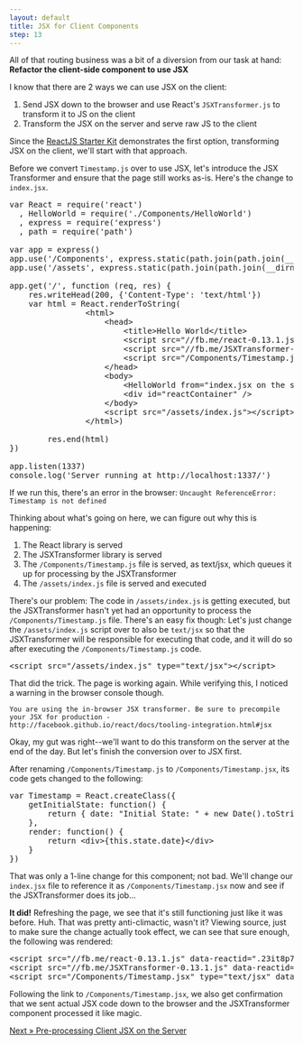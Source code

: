 ```yaml
---
layout: default
title: JSX for Client Components
step: 13
---
```

All of that routing business was a bit of a diversion from our task at hand: **Refactor the client-side component to use JSX**

I know that there are 2 ways we can use JSX on the client:

1. Send JSX down to the browser and use React's `JSXTransformer.js` to transform it to JS on the client
1. Transform the JSX on the server and serve raw JS to the client

Since the [ReactJS Starter Kit](http://facebook.github.io/react/docs/getting-started.html#starter-kit) demonstrates the first option, transforming JSX on the client, we'll start with that approach.

Before we convert `Timestamp.js` over to use JSX, let's introduce the JSX Transformer and ensure that the page still works as-is.  Here's the change to `index.jsx`.

<pre class="brush: js">
var React = require('react')
  , HelloWorld = require('./Components/HelloWorld')
  , express = require('express')
  , path = require('path')

var app = express()
app.use('/Components', express.static(path.join(path.join(__dirname, '..'), 'Components')))
app.use('/assets', express.static(path.join(path.join(__dirname, '..'), 'assets')))

app.get('/', function (req, res) {
    res.writeHead(200, {'Content-Type': 'text/html'})
    var html = React.renderToString(
                &lt;html&gt;
                    &lt;head&gt;
                        &lt;title&gt;Hello World&lt;/title&gt;
                        &lt;script src="//fb.me/react-0.13.1.js"&gt;&lt;/script&gt;
                        &lt;script src="//fb.me/JSXTransformer-0.13.1.js"&gt;&lt;/script&gt;
                        &lt;script src="/Components/Timestamp.js" type="text/jsx"&gt;&lt;/script&gt;
                    &lt;/head&gt;
                    &lt;body&gt;
                        &lt;HelloWorld from="index.jsx on the server"&gt;&lt;/HelloWorld&gt;
                        &lt;div id="reactContainer" /&gt;
                    &lt;/body&gt;
                    &lt;script src="/assets/index.js"&gt;&lt;/script&gt;
                &lt;/html&gt;)

        res.end(html)
})

app.listen(1337)
console.log('Server running at http://localhost:1337/')
</pre>

If we run this, there's an error in the browser: `Uncaught ReferenceError: Timestamp is not defined`

Thinking about what's going on here, we can figure out why this is happening:

1. The React library is served
1. The JSXTransformer library is served
1. The `/Components/Timestamp.js` file is served, as text/jsx, which queues it up for processing by the JSXTransformer
1. The `/assets/index.js` file is served and executed

There's our problem: The code in `/assets/index.js` is getting executed, but the JSXTransformer hasn't yet had an opportunity to process the `/Components/Timestamp.js` file.  There's an easy fix though: Let's just change the `/assets/index.js` script over to also be `text/jsx` so that the JSXTransformer will be responsible for executing that code, and it will do so after executing the `/Components/Timestamp.js` code.

<pre class="brush: js">
&lt;script src="/assets/index.js" type="text/jsx"&gt;&lt;/script&gt;
</pre>

That did the trick.  The page is working again.  While verifying this, I noticed a warning in the browser console though.

`You are using the in-browser JSX transformer. Be sure to precompile your JSX for production - http://facebook.github.io/react/docs/tooling-integration.html#jsx`

Okay, my gut was right--we'll want to do this transform on the server at the end of the day.  But let's finish the conversion over to JSX first.

After renaming `/Components/Timestamp.js` to `/Components/Timestamp.jsx`, its code gets changed to the following:

<pre class="brush: js">
var Timestamp = React.createClass({
    getInitialState: function() {
        return { date: "Initial State: " + new Date().toString() }
    },
    render: function() {
        return &lt;div&gt;{this.state.date}&lt;/div&gt;
    }
})
</pre>

That was only a 1-line change for this component; not bad.  We'll change our `index.jsx` file to reference it as `/Components/Timestamp.jsx` now and see if the JSXTransformer does its job...

**It did!** Refreshing the page, we see that it's still functioning just like it was before.  Huh.  That was pretty anti-climactic, wasn't it?  Viewing source, just to make sure the change actually took effect, we can see that sure enough, the following was rendered:

<pre class="brush: js">
&lt;script src="//fb.me/react-0.13.1.js" data-reactid=".23it8p7ku0w.0.1"&gt;&lt;/script&gt;
&lt;script src="//fb.me/JSXTransformer-0.13.1.js" data-reactid=".23it8p7ku0w.0.2"&gt;&lt;/script&gt;
&lt;script src="/Components/Timestamp.jsx" type="text/jsx" data-reactid=".23it8p7ku0w.0.3"&gt;&lt;/script&gt;
</pre>

Following the link to `/Components/Timestamp.jsx`, we also get confirmation that we sent actual JSX code down to the browser and the JSXTransformer component processed it like magic.

[Next » Pre-processing Client JSX on the Server](14-jsx-server)
